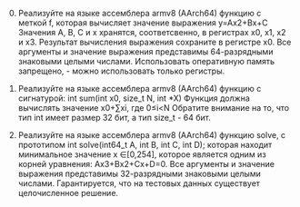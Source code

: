 0. Реализуйте на языке ассемблера armv8 (AArch64) функцию с меткой f, которая вычисляет значение выражения y=Ax2+Bx+C
Значения A, B, C и x хранятся, соответсвенно, в регистрах x0, x1, x2 и x3.
Результат вычисления выражения сохраните в регистре x0.
Все аргументы и значение выражения представимы 64-разрядными знаковыми целыми числами.
Использовать оперативную память запрещено, - можно использовать только регистры.

1. Реализуйте на языке ассемблера armv8 (AArch64) функцию с сигнатурой:
int sum(int x0, size_t N, int *X)
Функция должна вычислять значение x0+∑xi, где 0≤i<N
Обратите внимание на то, что тип int имеет размер 32 бит, а тип size_t - 64 бит.

2. Реализуйте на языке ассемблера armv8 (AArch64) функцию solve, с прототипом
int solve(int64_t A, int B, int C, int D);
которая находит минимальное значение x ∈[0,254], которое является одним из корней уравнения: Ax3+Bx2+Cx+D=0.
Все аргументы и значение выражения представимы 32-разрядными знаковыми целыми числами.
Гарантируется, что на тестовых данных существует целочисленное решение.